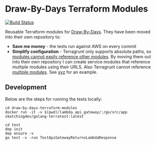 # Draw-By-Days Terraform Modules

[![Build Status](https://circleci.com/gh/SketchingDev/draw-by-days-terraform-modules/tree/master.svg?style=svg)](https://circleci.com/gh/SketchingDev/draw-by-days-terraform-modules/tree/master)

Reusable Terraform modules for [Draw-By-Days](). They have been moved into their own repository
to:
 * **Save me money** - the tests run against AWS on every commit
 * **Simplify configuration** - Terragrunt only supports absolute paths, so [modules cannot easily
 reference other modules](https://community.gruntwork.io/t/relative-paths-in-terragrunt-modules/144/6). By
 moving them out into their own repository I can create service modules that reference multiple modules
 using their URLS. Also Terragrunt cannot reference [multiple modules](https://github.com/gruntwork-io/terragrunt/issues/350). See [xyz]() for an example.


## Development

Below are the steps for running the tests locally:

```
cd draw-by-days-terraform-modules
docker run -it -v $(pwd)/lambda_api_gateway/:/go/src/app sketchingdev/golang-terratest:latest

cd test
dep init
dep ensure -v
go test -v -run TestApiGatewayReturnsLambdaResponse
```
